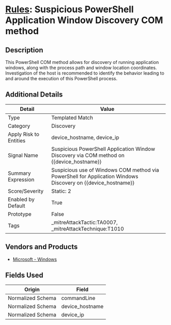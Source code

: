 # [Rules](README.md): Suspicious PowerShell Application Window Discovery COM method 

## Description
This PowerShell COM method allows for discovery of running application windows, along with the process path and window location coordinates.  Investigation of the host is recommended to identify the behavior leading to and around the execution of this PowerShell process.

## Additional Details
|Detail|Value|
|----|----|
|Type|Templated Match|
|Category|Discovery|
|Apply Risk to Entities|device_hostname, device_ip|
|Signal Name|Suspicious PowerShell Application Window Discovery via COM method on {{device_hostname}}|
|Summary Expression|Suspicious use of Windows COM method via PowerShell  for Application Windows Discovery on {{device_hostname}}|
|Score/Severity|Static: 2|
|Enabled by Default|True|
|Prototype|False|
|Tags|_mitreAttackTactic:TA0007, _mitreAttackTechnique:T1010|
## Vendors and Products
- [Microsoft - Windows](../products/1ff7546c-cb36-4a24-87f7-89d2cecc5761.md)


## Fields Used

|Origin|Field|
|----|----|
|Normalized Schema|commandLine|
|Normalized Schema|device_hostname|
|Normalized Schema|device_ip|


